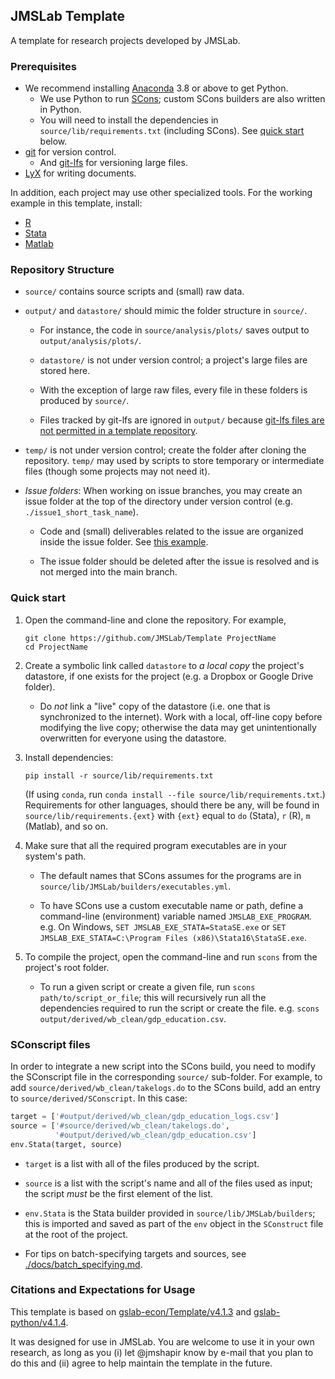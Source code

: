 ## JMSLab Template

A template for research projects developed by JMSLab.

### Prerequisites

- We recommend installing [Anaconda](https://www.anaconda.com/products/individual) 3.8 or above to get Python.
    - We use Python to run [SCons](https://scons.org); custom SCons builders are also written in Python.
    - You will need to install the dependencies in `source/lib/requirements.txt` (including SCons). See [quick start](#quick-start) below.
- [git](https://git-scm.com/downloads) for version control.
    - And [git-lfs](https://git-lfs.github.com/) for versioning large files.
- [LyX](https://www.lyx.org/Download) for writing documents.

In addition, each project may use other specialized tools. For the working example in this template, install:

- [R](https://www.r-project.org/)
- [Stata](https://www.stata.com/install-guide/)
- [Matlab](https://www.mathworks.com/help/install/install-products.html)

### Repository Structure

- `source/` contains source scripts and (small) raw data.

- `output/` and `datastore/` should mimic the folder structure in `source/`.

    - For instance, the code in `source/analysis/plots/` saves output to `output/analysis/plots/`.

    - `datastore/` is not under version control; a project's large files are stored here.

    - With the exception of large raw files, every file in these folders is produced by `source/`.
	
	- Files tracked by git-lfs are ignored in `output/` because [git-lfs files are not permitted in a template repository](https://github.community/t/lfs-support-for-template-repos/122449).

- `temp/` is not under version control; create the folder after cloning the repository.  `temp/` may used by scripts to store temporary or intermediate files (though some projects may not need it).

- _Issue folders_: When working on issue branches, you may create an issue folder at the top of the directory under version control (e.g. `./issue1_short_task_name`).

    - Code and (small) deliverables related to the issue are organized inside the issue folder. See [this example](https://github.com/JMSLab/Template/blob/05337cfa4a50ecfeda56afbdd295378d8e071a39/issue10_readme).

    - The issue folder should be deleted after the issue is resolved and is not merged into the main branch.

### Quick start

1. Open the command-line and clone the repository. For example,

    ```
    git clone https://github.com/JMSLab/Template ProjectName
    cd ProjectName
    ```

2. Create a symbolic link called `datastore` to _a local copy_ the project's datastore, if one exists for the project (e.g. a Dropbox or Google Drive folder).

    - Do _not_ link a "live" copy of the datastore (i.e. one that is synchronized to the internet). Work with a local, off-line copy before modifying the live copy;  otherwise the data may get unintentionally overwritten for everyone using the datastore.

3. Install dependencies:

    ```
    pip install -r source/lib/requirements.txt
    ```

    (If using `conda`, run `conda install --file source/lib/requirements.txt`.)  Requirements for other languages, should there be any, will be found in `source/lib/requirements.{ext}` with `{ext}` equal to `do` (Stata), `r` (R), `m` (Matlab), and so on.

4. Make sure that all the required program executables are in your system's path.

    - The default names that SCons assumes for the programs are in `source/lib/JMSLab/builders/executables.yml`.

    - To have SCons use a custom executable name or path, define a command-line (environment) variable named `JMSLAB_EXE_PROGRAM`. e.g. On Windows, `SET JMSLAB_EXE_STATA=StataSE.exe` or `SET JMSLAB_EXE_STATA=C:\Program Files (x86)\Stata16\StataSE.exe`.

5. To compile the project, open the command-line and run `scons` from the project's root folder.

    - To run a given script or create a given file, run `scons path/to/script_or_file`; this will recursively run all the dependencies required to run the script or create the file.  e.g.  `scons output/derived/wb_clean/gdp_education.csv`.

### SConscript files

In order to integrate a new script into the SCons build, you need to modify the SConscript file in the corresponding `source/` sub-folder.  For example, to add `source/derived/wb_clean/takelogs.do` to the SCons build, add an entry to `source/derived/SConscript`. In this case:

```python
target = ['#output/derived/wb_clean/gdp_education_logs.csv']
source = ['#source/derived/wb_clean/takelogs.do',
          '#output/derived/wb_clean/gdp_education.csv']
env.Stata(target, source)
```

- `target` is a list with all of the files produced by the script.

- `source` is a list with the script's name and all of the files used as input; the script _must_ be the first element of the list.

- `env.Stata` is the Stata builder provided in `source/lib/JMSLab/builders`; this is imported and saved as part of the `env` object in the `SConstruct` file at the root of the project.

- For tips on batch-specifying targets and sources, see [./docs/batch_specifying.md](./docs/batch_specifying.md).

### Citations and Expectations for Usage

This template is based on [gslab-econ/Template/v4.1.3](https://github.com/gslab-econ/template/releases/tag/4.1.3) and [gslab-python/v4.1.4](https://github.com/gslab-econ/gslab_python/releases/tag/v4.1.4).

It was designed for use in JMSLab. You are welcome to use it in your own research, as long as you (i) let @jmshapir know by e-mail that you plan to do this and (ii) agree to help maintain the template in the future.
